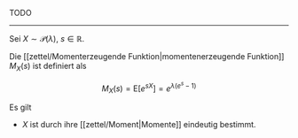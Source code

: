 TODO

---

Sei $X \sim \mathcal{P}(\lambda)$, $s \in \mathbb{R}$.

Die [[zettel/Momenterzeugende Funktion|momentenerzeugende Funktion]] $M_X(s)$ ist definiert als

$$
	M_X(s) = \text{E}\left[ e^{sX} \right] = e^{\lambda(e^s - 1)}
$$

Es gilt
- $X$ ist durch ihre [[zettel/Moment|Momente]] eindeutig bestimmt.